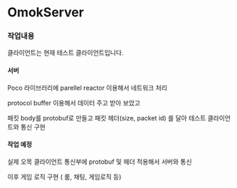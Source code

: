 # OmokServer

### 작업내용

클라이언트는 현재 테스트 클라이언트입니다.

#### 서버

Poco 라이브러리에 parellel reactor 이용해서 네트워크 처리

protocol buffer 이용해서 데이터 주고 받아 보았고

패킷 body를 protobuf로 만들고 패킷 헤더(size, packet id) 를 달아 테스트 클라이언트와 통신 구현

#### 작업 예정

실제 오목 클라이언트 통신부에 protobuf 및 헤더 적용해서 서버와 통신

이후 게임 로직 구현 ( 룸, 채팅, 게임로직 등)